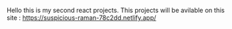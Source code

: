 Hello this is my second react projects.
This projects will be avilable on this site : https://suspicious-raman-78c2dd.netlify.app/
